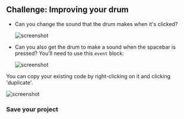 <div class="challenge">

## Challenge: Improving your drum

+ Can you change the sound that the drum makes when it's clicked?

  ![screenshot](images/band-drum-sound.png)

+ Can you also get the drum to make a sound when the spacebar is pressed? You'll need to use this `event` block:

  ![screenshot](images/space.png)

You can copy your existing code by right-clicking on it and clicking 'duplicate'.

![screenshot](images/band-duplicate-code.png)

### Save your project

</div>
